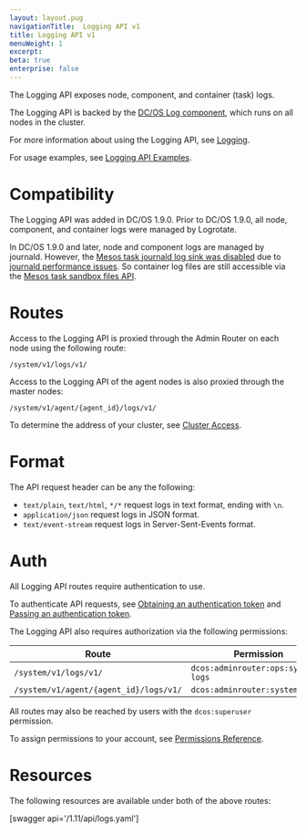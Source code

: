 ```yaml
---
layout: layout.pug
navigationTitle:  Logging API v1
title: Logging API v1
menuWeight: 1
excerpt:
beta: true
enterprise: false
---
```


The Logging API exposes node, component, and container (task) logs.

The Logging API is backed by the [DC/OS Log component](/1.11/overview/architecture/components/#dcos-log), which runs on all nodes in the cluster.

For more information about using the Logging API, see [Logging](/1.11/monitoring/logging/).

For usage examples, see [Logging API Examples](/1.11/monitoring/logging/logging-api-examples/).


# Compatibility

The Logging API was added in DC/OS 1.9.0. Prior to DC/OS 1.9.0, all node, component, and container logs were managed by Logrotate.

In DC/OS 1.9.0 and later, node and component logs are managed by journald. However, the [Mesos task journald log sink was disabled](https://github.com/dcos/dcos/pull/1269) due to [journald performance issues](https://github.com/systemd/systemd/issues/5102). So container log files are still accessible via the [Mesos task sandbox files API](http://mesos.apache.org/documentation/latest/sandbox/).


# Routes

Access to the Logging API is proxied through the Admin Router on each node using the following route:

```
/system/v1/logs/v1/
```

Access to the Logging API of the agent nodes is also proxied through the master nodes:

```
/system/v1/agent/{agent_id}/logs/v1/
```

To determine the address of your cluster, see [Cluster Access](/1.11/api/access/).


# Format

The API request header can be any the following:

- `text/plain`, `text/html`, `*/*` request logs in text format, ending with `\n`.
- `application/json` request logs in JSON format.
- `text/event-stream` request logs in Server-Sent-Events format.


# Auth

All Logging API routes require authentication to use.

To authenticate API requests, see [Obtaining an authentication token](/1.11/security/ent/iam-api/#obtaining-an-authentication-token) and [Passing an authentication token](/1.11/security/ent/iam-api/#passing-an-authentication-token).

The Logging API also requires authorization via the following permissions:

| Route | Permission |
|-------|----------|
| `/system/v1/logs/v1/` | `dcos:adminrouter:ops:system-logs` |
| `/system/v1/agent/{agent_id}/logs/v1/` | `dcos:adminrouter:system:agent` |

All routes may also be reached by users with the `dcos:superuser` permission.

To assign permissions to your account, see [Permissions Reference](/1.11/security/ent/perms-reference/).


# Resources

The following resources are available under both of the above routes:

[swagger api='/1.11/api/logs.yaml']
